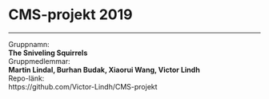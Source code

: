 <h1>CMS-projekt 2019</h1>
<hr>
Gruppnamn:
<br>
<b>The Sniveling Squirrels</b>
<br>
Gruppmedlemmar:
<br>
<b>Martin Lindal, Burhan Budak, Xiaorui Wang, Victor Lindh</b>
<br>
Repo-länk:
<br>
https://github.com/Victor-Lindh/CMS-projekt
